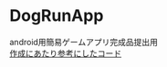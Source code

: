 # DogRunApp
android用簡易ゲームアプリ完成品提出用<br>
[作成にあたり参考にしたコード](https://github.com/heyletscode/2D-Game-In-Android-Studio)
